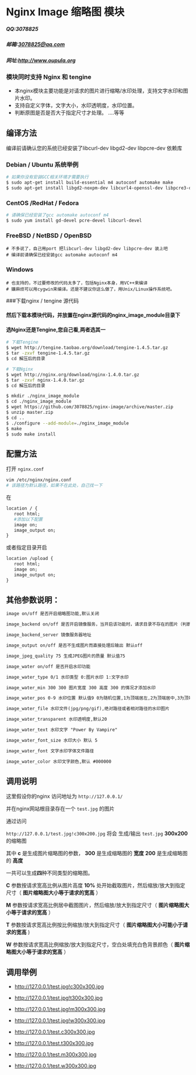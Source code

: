 # Nginx Image 缩略图 模块 
##### QQ:3078825
##### 邮箱:<3078825@qq.com>
##### 网址:<http://www.oupula.org>


### 模块同时支持 Nginx 和 tengine

- 本nginx模块主要功能是对请求的图片进行缩略/水印处理，支持文字水印和图片水印。
- 支持自定义字体，文字大小，水印透明度，水印位置。
- 判断原图是否是否大于指定尺寸才处理。
....等等


## 编译方法 

编译前请确认您的系统已经安装了libcurl-dev  libgd2-dev  libpcre-dev 依赖库

### Debian / Ubuntu 系统举例
```bash
# 如果你没有安装GCC相关环境才需要执行
$ sudo apt-get install build-essential m4 autoconf automake make 
$ sudo apt-get install libgd2-noxpm-dev libcurl4-openssl-dev libpcre3-dev
```

### CentOS /RedHat / Fedora
```bash
# 请确保已经安装了gcc automake autoconf m4 
$ sudo yum install gd-devel pcre-devel libcurl-devel 
```

### FreeBSD / NetBSD / OpenBSD
```
# 不多说了，自己用port 把libcurl-dev libgd2-dev libpcre-dev 装上吧
# 编译前请确保已经安装gcc automake autoconf m4 
```

### Windows
```
# 也支持的，不过要修改的代码太多了，包括Nginx本身，用VC++来编译
# 嫌麻烦可以用cygwin来编译。还是不建议你这么做了，用Unix/Linux操作系统吧。
```

###下载nginx / tengine 源代码

#### 然后下载本模块代码，并放置在nginx源代码的nginx_image_module目录下
#### 选Nginx还是Tengine,您自己看,两者选其一

```bash
# 下载Tengine
$ wget http://tengine.taobao.org/download/tengine-1.4.5.tar.gz
$ tar -zxvf tengine-1.4.5.tar.gz
$ cd 解压后的目录
```

```bash
# 下载Nginx
$ wget http://nginx.org/download/nginx-1.4.0.tar.gz
$ tar -zxvf nginx-1.4.0.tar.gz
$ cd 解压后的目录
```

```bash
$ mkdir ./nginx_image_module
$ cd ./nginx_image_module
$ wget https://github.com/3078825/nginx-image/archive/master.zip
$ unzip master.zip
$ cd ..
$ ./configure --add-module=./nginx_image_module
$ make
$ sudo make install 
```

## 配置方法

打开 `nginx.conf` 

```bash
vim /etc/nginx/nginx.conf 
# 该路径为默认路径，如果不在此处，自己找一下
```

在
```apache
location / {
   root html;
   #添加以下配置
   image on;
   image_output on;
}
```

或者指定目录开启 
```apache
location /upload {
   root html; 
   image on;
   image_output on;
}
```


## 其他参数说明：
```apache
image on/off 是否开启缩略图功能,默认关闭

image_backend on/off 是否开启镜像服务，当开启该功能时，请求目录不存在的图片（判断原图），将自动从镜像服务器地址下载原图

image_backend_server 镜像服务器地址

image_output on/off 是否不生成图片而直接处理后输出 默认off

image_jpeg_quality 75 生成JPEG图片的质量 默认值75

image_water on/off 是否开启水印功能

image_water_type 0/1 水印类型 0:图片水印 1:文字水印

image_water_min 300 300 图片宽度 300 高度 300 的情况才添加水印

image_water_pos 0-9 水印位置 默认值9 0为随机位置,1为顶端居左,2为顶端居中,3为顶端居右,4为中部居左,5为中部居中,6为中部居右,7为底端居左,8为底端居中,9为底端居右

image_water_file 水印文件(jpg/png/gif),绝对路径或者相对路径的水印图片

image_water_transparent 水印透明度,默认20

image_water_text 水印文字 "Power By Vampire"

image_water_font_size 水印大小 默认 5

image_water_font 文字水印字体文件路径

image_water_color 水印文字颜色,默认 #000000
```

## 调用说明

这里假设你的nginx 访问地址为 `http://127.0.0.1/`

并在nginx网站根目录存在一个 `test.jpg` 的图片

通过访问 

`http://127.0.0.1/test.jpg!c300x200.jpg` 将会 生成/输出 `test.jpg` **300x200** 的缩略图

其中 **c** 是生成图片缩略图的参数， **300** 是生成缩略图的 **宽度**      **200** 是生成缩略图的 **高度** 

一共可以生成**四**种不同类型的缩略图。


**C** 参数按请求宽高比例从图片高度 **10%** 处开始截取图片，然后缩放/放大到指定尺寸（ **图片缩略图大小等于请求的宽高** ）
 
**M** 参数按请求宽高比例居中截图图片，然后缩放/放大到指定尺寸（ **图片缩略图大小等于请求的宽高** ）

**T** 参数按请求宽高比例按比例缩放/放大到指定尺寸（ **图片缩略图大小可能小于请求的宽高** )

**W** 参数按请求宽高比例缩放/放大到指定尺寸，空白处填充白色背景颜色（ **图片缩略图大小等于请求的宽高** ）


 
## 调用举例

- http://127.0.0.1/test.jpg!c300x300.jpg

- http://127.0.0.1/test.jpg!t300x300.jpg

- http://127.0.0.1/test.jpg!m300x300.jpg

- http://127.0.0.1/test.jpg!w300x300.jpg

- http://127.0.0.1/test.c300x300.jpg

- http://127.0.0.1/test.t300x300.jpg

- http://127.0.0.1/test.m300x300.jpg

- http://127.0.0.1/test.w300x300.jpg






